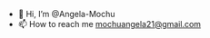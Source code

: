 - 👋 Hi, I’m @Angela-Mochu
- 📫 How to reach me mochuangela21@gmail.com

<!---
Angela Mochu is a ✨ special ✨ repository because its `README.md` (this file) appears on your GitHub profile.
You can click the Preview link to take a look at your changes.
--->
